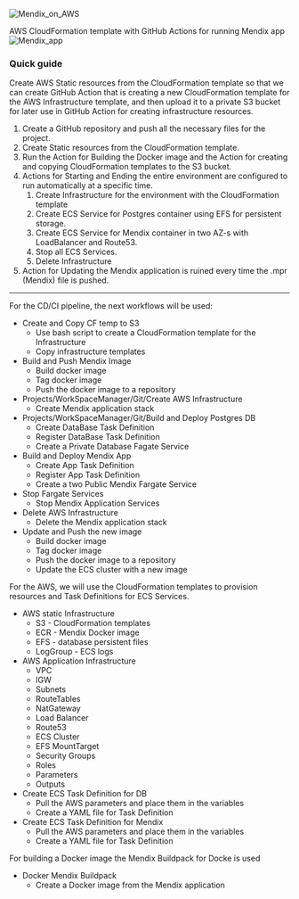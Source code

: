 ![Mendix_on_AWS](https://github.com/senad-d/Mendix-AWS/assets/112484166/c0763430-d49e-4ea1-9e54-6cb0a2a5b86c)

AWS CloudFormation template with GitHub Actions for running Mendix app
![Mendix_app](https://github.com/senad-d/Mendix-AWS/assets/112484166/8cf58a0a-eabb-4df4-80cc-00fa1aea1a55)

### Quick guide
Create AWS Static resources from the CloudFormation template so that we can create GitHub Action that is creating a new CloudFormation template for the AWS Infrastructure template, and then upload it to a private S3 bucket for later use in GitHub Action for creating infrastructure resources.
1. Create a GitHub repository and push all the necessary files for the project.
2. Create Static resources from the CloudFormation template.
3. Run the Action for Building the Docker image and the Action for creating and copying CloudFormation templates to the S3 bucket.
4. Actions for Starting and Ending the entire environment are configured to run automatically at a specific time.
	1. Create Infrastructure for the environment with the CloudFormation template
	2. Create ECS Service for Postgres container using EFS for persistent storage.
	3. Create ECS Service for Mendix container in two AZ-s with LoadBalancer and Route53.
	4. Stop all ECS Services.
	5. Delete Infrastructure
5. Action for Updating the Mendix application is ruined every time the .mpr (Mendix) file is pushed.
---


For the CD/CI pipeline, the next workflows will be used:
- Create and Copy CF temp to S3
	- Use bash script to create a CloudFormation template for the Infrastructure
	- Copy infrastructure templates
- Build and Push Mendix Image
	- Build docker image
	- Tag docker image
	- Push the docker image to a repository
- Projects/WorkSpaceManager/Git/Create AWS Infrastructure
	- Create Mendix application stack
- Projects/WorkSpaceManager/Git/Build and Deploy Postgres DB
	- Create DataBase Task Definition
	- Register DataBase Task Definition
	- Create a Private Database Fagate Service
- Build and Deploy Mendix App
	- Create App Task Definition
	- Register App Task Definition
	- Create a two Public Mendix Fargate Service
- Stop Fargate Services
	- Stop Mendix Application Services
- Delete AWS Infrastructure
	- Delete the Mendix application stack
- Update and Push the new image
	- Build docker image
	- Tag docker image
	- Push the docker image to a repository
	- Update the ECS cluster with a new image


For the AWS, we will use the CloudFormation templates to provision resources and Task Definitions for ECS Services.
- AWS static Infrastructure
	- S3 - CloudFormation templates
	- ECR - Mendix Docker image
	- EFS - database persistent files
	- LogGroup - ECS logs
- AWS Application Infrastructure
	- VPC
	- IGW
	- Subnets
	- RouteTables
	- NatGateway
	- Load Balancer
	- Route53
	- ECS Cluster
	- EFS MountTarget
	- Security Groups
	- Roles
	- Parameters
	- Outputs
- Create ECS Task Definition for DB
	- Pull the AWS parameters and place them in the variables
	- Create a YAML file for Task Definition
- Create ECS Task Definition for Mendix
	- Pull the AWS parameters and place them in the variables
	- Create a YAML file for Task Definition


For building a Docker image the  Mendix Buildpack for Docke is used
- Docker Mendix Buildpack
	- Create a Docker image from the Mendix application
